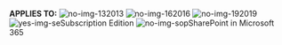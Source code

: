 <Token>**APPLIES TO:** ![no-img-13](../media/no.png)2013 ![no-img-16](../media/no.png)2016 ![no-img-19](../media/no.png)2019 ![yes-img-se](../media/yes.png)Subscription Edition ![no-img-sop](../media/no.png)SharePoint in Microsoft 365</Token>
